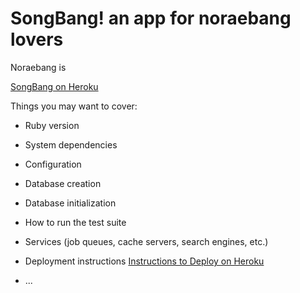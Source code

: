 # SongBang! an app for noraebang lovers

Noraebang is 

[SongBang on Heroku](https://songbang.herokuapp.com/)



Things you may want to cover:

* Ruby version

* System dependencies

* Configuration

* Database creation

* Database initialization

* How to run the test suite

* Services (job queues, cache servers, search engines, etc.)

* Deployment instructions
[Instructions to Deploy on Heroku](https://devcenter.heroku.com/articles/getting-started-with-rails5)

* ...
